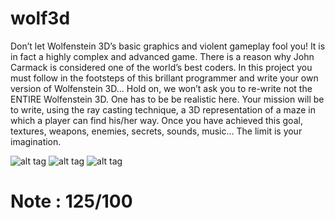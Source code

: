 # wolf3d
Don’t let Wolfenstein 3D’s basic graphics and violent gameplay fool you! It is in fact a
highly complex and advanced game. There is a reason why John Carmack is considered
one of the world’s best coders.
In this project you must follow in the footsteps of this brillant programmer and write
your own version of Wolfenstein 3D... Hold on, we won’t ask you to re-write not the
ENTIRE Wolfenstein 3D. One has to be be realistic here. Your mission will be to write,
using the ray casting technique, a 3D representation of a maze in which a player can find
his/her way.
Once you have achieved this goal, textures, weapons, enemies, secrets, sounds, music... The limit is your imagination.

![alt tag](https://user-images.githubusercontent.com/34480775/52215363-2b67bb00-2894-11e9-8fc8-92145e95ed95.png)
![alt tag](https://user-images.githubusercontent.com/34480775/52215588-a29d4f00-2894-11e9-9156-5dcd07e72bed.png)
![alt tag](https://user-images.githubusercontent.com/34480775/52215723-fc057e00-2894-11e9-85eb-b62af28b1dcd.png)

# Note : 125/100
